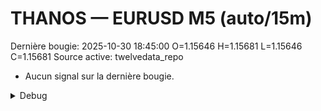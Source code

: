 # THANOS — EURUSD M5 (auto/15m)
Dernière bougie: 2025-10-30 18:45:00  O=1.15646  H=1.15681  L=1.15646  C=1.15681
Source active: twelvedata_repo

- Aucun signal sur la dernière bougie.

<details><summary>Debug</summary>

- TD_API_KEY manquant.

</details>